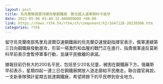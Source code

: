 ```yaml
---
layout: post
title: 烏克蘭稱俄軍持續攻擊鋼鐵廠　聯合國人道車隊料今抵埗
date: 2022-05-06 03:40:32.000000000 +08:00
link: https://news.rthk.hk/rthk/ch/component/k2/1647228-20220506.htm
categories: rthk
---
```


留守烏克蘭南部馬里烏波爾亞速鋼鐵廠的烏克蘭亞速營副指揮官表示，俄軍連續第三日向鋼鐵廠發動進攻，形容一場激烈和血腥的戰鬥正在進行，指責俄軍違反莫斯科早前表示會暫停軍事行動，並讓平民撤離的承諾。

據報目前仍有大約200名平民，包括至少20名兒童，被困在鋼鐵廠下方。俄羅斯早前表示，星期四起一連三日在鋼鐵廠開放人道走廊給平民撤走。聯合國官員說，一支新車隊預計星期五抵達鋼鐵廠，希望將餘下的平民帶到安全地方。

